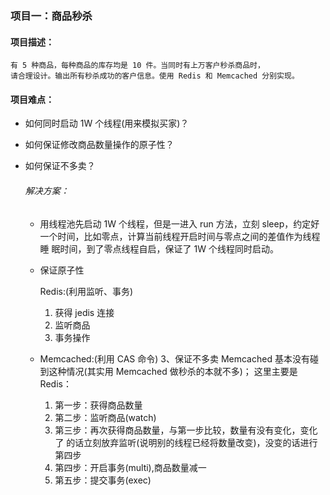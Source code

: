 <br/>
<br/>

### 项目一：商品秒杀
#### 项目描述：  

```
有 5 种商品，每种商品的库存均是 10 件。当同时有上万客户秒杀商品时，
请合理设计。输出所有秒杀成功的客户信息。使用 Redis 和 Memcached 分别实现。
```

#### 项目难点：

- 如何同时启动 1W 个线程(用来模拟买家)？ 

- 如何保证修改商品数量操作的原子性？

- 如何保证不多卖？  

  ###### 解决方案：

  - 用线程池先启动 1W 个线程，但是一进入 run 方法，立刻 sleep，约定好
    一个时间，比如零点，计算当前线程开启时间与零点之间的差值作为线程睡
    眠时间，到了零点线程自启，保证了 1W 个线程同时启动。

  - 保证原子性

    Redis:(利用监听、事务)

    1. 获得 jedis 连接
    2. 监听商品
    3. 事务操作

  - Memcached:(利用 CAS 命令) 3、保证不多卖
    Memcached 基本没有碰到这种情况(其实用 Memcached 做秒杀的本就不多)；
    这里主要是 Redis： 
    1. 第一步：获得商品数量
    2. 第二步：监听商品(watch)
    3. 第三步：再次获得商品数量，与第一步比较，数量有没有变化，变化了
       的话立刻放弃监听(说明别的线程已经将数量改变)，没变的话进行第四步
    4. 第四步：开启事务(multi),商品数量减一
    5. 第五步：提交事务(exec)